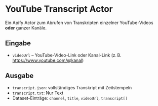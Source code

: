 # YouTube Transcript Actor

Ein Apify Actor zum Abrufen von Transkripten einzelner YouTube-Videos **oder** ganzer Kanäle.

## Eingabe

- `videoUrl` – YouTube-Video-Link oder Kanal-Link (z. B. https://www.youtube.com/@kanal)

## Ausgabe

- `transcript.json`: vollständiges Transkript mit Zeitstempeln
- `transcript.txt`: Nur Text
- Dataset-Einträge: `channel`, `title`, `videoUrl`, `transcript[]`

